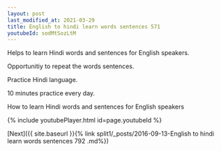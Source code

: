```yaml
---
layout: post
last_modified_at: 2021-03-29
title: English to hindi learn words sentences 571 
youtubeId: sodMtSozLtM
---
```

 
 
Helps to learn Hindi words and sentences for English speakers.

Opportunitiy to repeat the words sentences. 

Practice Hindi language. 
 
10 minutes practice every day. 
 
How to learn Hindi words and sentences for English speakers 
 
{% include youtubePlayer.html id=page.youtubeId %}
 
 
[Next]({{ site.baseurl }}{% link  split1/_posts/2016-09-13-English to hindi learn words sentences 792 .md%})
 
